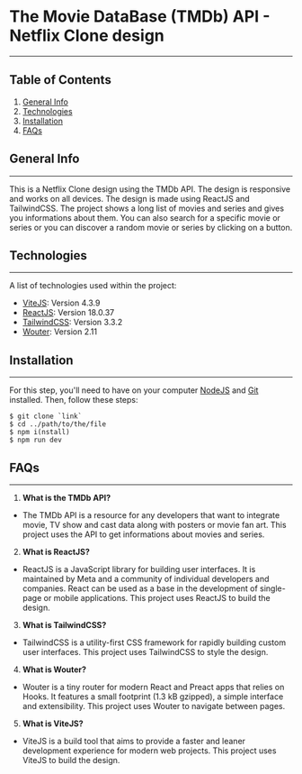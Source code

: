 # The Movie DataBase (TMDb) API - Netflix Clone design
***

## Table of Contents
1. [General Info](#general-info)
2. [Technologies](#technologies)
3. [Installation](#installation)
4. [FAQs](#faqs)

## General Info
***
This is a Netflix Clone design using the TMDb API. The design is responsive and works on all devices. The design is made using ReactJS and TailwindCSS. The project shows a long list of movies and series and gives you informations about them. You can also search for a specific movie or series or you can discover a random movie or series by clicking on a button.


## Technologies
***
A list of technologies used within the project:
* [ViteJS](https://react.dev): Version 4.3.9
* [ReactJS](https://vitejs.dev): Version 18.0.37
* [TailwindCSS](https://tailwindcss.com/docs/installation): Version 3.3.2
* [Wouter](https://github.com/molefrog/wouter#useroute-the-power-of-hooks): Version 2.11

## Installation
***
For this step, you'll need to have on your computer [NodeJS](https://nodejs.org/en/) and [Git](https://git-scm.com/downloads) installed. Then, follow these steps:
```
$ git clone `link`
$ cd ../path/to/the/file
$ npm i(nstall)
$ npm run dev
```

## FAQs
***
1. **What is the TMDb API?**
- The TMDb API is a resource for any developers that want to integrate movie, TV show and cast data along with posters or movie fan art. This project uses the API to get informations about movies and series.
2. **What is ReactJS?**
- ReactJS is a JavaScript library for building user interfaces. It is maintained by Meta and a community of individual developers and companies. React can be used as a base in the development of single-page or mobile applications. This project uses ReactJS to build the design.
3. **What is TailwindCSS?**
- TailwindCSS is a utility-first CSS framework for rapidly building custom user interfaces. This project uses TailwindCSS to style the design.
4. **What is Wouter?**
- Wouter is a tiny router for modern React and Preact apps that relies on Hooks. It features a small footprint (1.3 kB gzipped), a simple interface and extensibility. This project uses Wouter to navigate between pages.
5. **What is ViteJS?**
- ViteJS is a build tool that aims to provide a faster and leaner development experience for modern web projects. This project uses ViteJS to build the design.